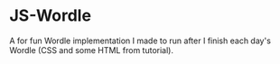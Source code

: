 # JS-Wordle
A for fun Wordle implementation I made to run after I finish each day's Wordle (CSS and some HTML from tutorial).
